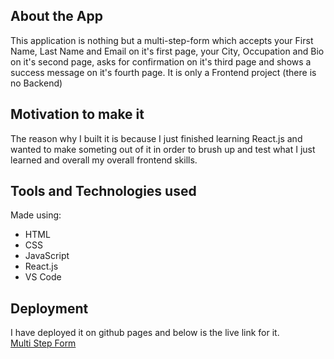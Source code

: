 ## About the App
This application is nothing but a multi-step-form which accepts your First Name, Last Name and Email on it's first page, your City, Occupation and Bio on it's second page, asks for confirmation on it's third page and shows a success message on it's fourth page.
It is only a Frontend project (there is no Backend)

## Motivation to make it
The reason why I built it is because I just finished learning React.js and wanted to make someting out of it in order to brush up and test what I just learned and overall my overall frontend skills.

## Tools and Technologies used
Made using:
* HTML
* CSS
* JavaScript
* React.js
* VS Code

## Deployment
I have deployed it on github pages and below is the live link for it. <br>
[Multi Step Form](https://adityaraj5200.github.io/Multi-step-form/)